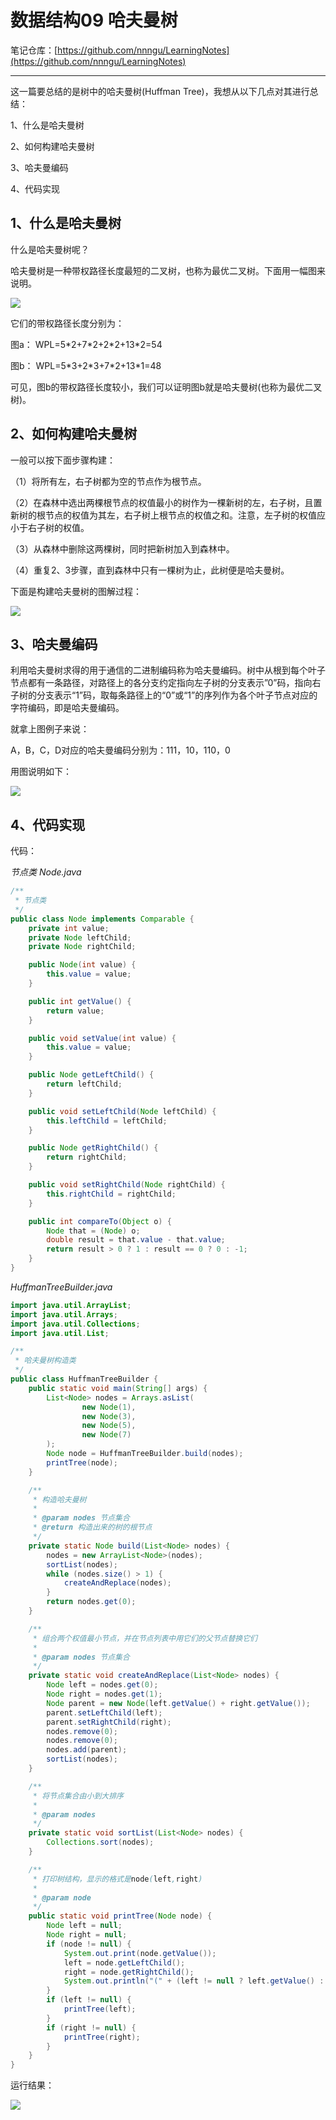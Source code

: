 # 数据结构09 哈夫曼树

笔记仓库：[https://github.com/nnngu/LearningNotes](https://github.com/nnngu/LearningNotes)    

---

这一篇要总结的是树中的哈夫曼树(Huffman Tree)，我想从以下几点对其进行总结：

1、什么是哈夫曼树

2、如何构建哈夫曼树

3、哈夫曼编码

4、代码实现


## 1、什么是哈夫曼树 

什么是哈夫曼树呢？

哈夫曼树是一种带权路径长度最短的二叉树，也称为最优二叉树。下面用一幅图来说明。

![][1]

它们的带权路径长度分别为：

图a： WPL=5\*2+7\*2+2\*2+13\*2=54

图b： WPL=5\*3+2\*3+7\*2+13\*1=48

可见，图b的带权路径长度较小，我们可以证明图b就是哈夫曼树(也称为最优二叉树)。


## 2、如何构建哈夫曼树 

一般可以按下面步骤构建：

（1）将所有左，右子树都为空的节点作为根节点。

（2）在森林中选出两棵根节点的权值最小的树作为一棵新树的左，右子树，且置新树的根节点的权值为其左，右子树上根节点的权值之和。注意，左子树的权值应小于右子树的权值。

（3）从森林中删除这两棵树，同时把新树加入到森林中。

（4）重复2、3步骤，直到森林中只有一棵树为止，此树便是哈夫曼树。

下面是构建哈夫曼树的图解过程：

![][2]


## 3、哈夫曼编码 

利用哈夫曼树求得的用于通信的二进制编码称为哈夫曼编码。树中从根到每个叶子节点都有一条路径，对路径上的各分支约定指向左子树的分支表示”0”码，指向右子树的分支表示“1”码，取每条路径上的“0”或“1”的序列作为各个叶子节点对应的字符编码，即是哈夫曼编码。

就拿上图例子来说：

A，B，C，D对应的哈夫曼编码分别为：111，10，110，0

用图说明如下：

![][3]


## 4、代码实现 

代码：

*节点类 Node.java*

```java
/**
 * 节点类
 */
public class Node implements Comparable {
    private int value;
    private Node leftChild;
    private Node rightChild;

    public Node(int value) {
        this.value = value;
    }

    public int getValue() {
        return value;
    }

    public void setValue(int value) {
        this.value = value;
    }

    public Node getLeftChild() {
        return leftChild;
    }

    public void setLeftChild(Node leftChild) {
        this.leftChild = leftChild;
    }

    public Node getRightChild() {
        return rightChild;
    }

    public void setRightChild(Node rightChild) {
        this.rightChild = rightChild;
    }

    public int compareTo(Object o) {
        Node that = (Node) o;
        double result = that.value - that.value;
        return result > 0 ? 1 : result == 0 ? 0 : -1;
    }
}

```

*HuffmanTreeBuilder.java*

```java
import java.util.ArrayList;
import java.util.Arrays;
import java.util.Collections;
import java.util.List;

/**
 * 哈夫曼树构造类
 */
public class HuffmanTreeBuilder {
    public static void main(String[] args) {
        List<Node> nodes = Arrays.asList(
                new Node(1),
                new Node(3),
                new Node(5),
                new Node(7)
        );
        Node node = HuffmanTreeBuilder.build(nodes);
        printTree(node);
    }

    /**
     * 构造哈夫曼树
     *
     * @param nodes 节点集合
     * @return 构造出来的树的根节点
     */
    private static Node build(List<Node> nodes) {
        nodes = new ArrayList<Node>(nodes);
        sortList(nodes);
        while (nodes.size() > 1) {
            createAndReplace(nodes);
        }
        return nodes.get(0);
    }

    /**
     * 组合两个权值最小节点，并在节点列表中用它们的父节点替换它们
     *
     * @param nodes 节点集合
     */
    private static void createAndReplace(List<Node> nodes) {
        Node left = nodes.get(0);
        Node right = nodes.get(1);
        Node parent = new Node(left.getValue() + right.getValue());
        parent.setLeftChild(left);
        parent.setRightChild(right);
        nodes.remove(0);
        nodes.remove(0);
        nodes.add(parent);
        sortList(nodes);
    }

    /**
     * 将节点集合由小到大排序
     *
     * @param nodes
     */
    private static void sortList(List<Node> nodes) {
        Collections.sort(nodes);
    }

    /**
     * 打印树结构，显示的格式是node(left,right)
     *
     * @param node
     */
    public static void printTree(Node node) {
        Node left = null;
        Node right = null;
        if (node != null) {
            System.out.print(node.getValue());
            left = node.getLeftChild();
            right = node.getRightChild();
            System.out.println("(" + (left != null ? left.getValue() : " ") + "," + (right != null ? right.getValue() : " ") + ")");
        }
        if (left != null) {
            printTree(left);
        }
        if (right != null) {
            printTree(right);
        }
    }
}

```

运行结果：

![][4]


  [1]: https://www.github.com/nnngu/FigureBed/raw/master/2018/1/23/1516720428913.jpg
  [2]: https://www.github.com/nnngu/FigureBed/raw/master/2018/1/23/1516721219578.jpg
  [3]: https://www.github.com/nnngu/FigureBed/raw/master/2018/1/23/1516722135904.jpg
  [4]: https://www.github.com/nnngu/FigureBed/raw/master/2018/1/24/1516726852534.jpg